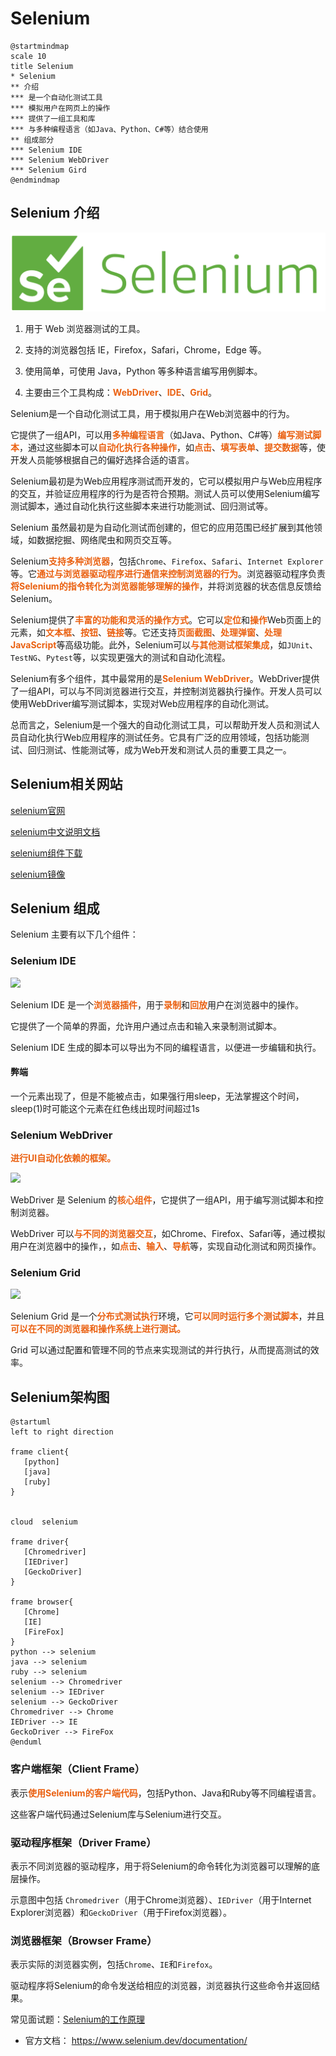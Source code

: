 # Selenium

```plantuml
@startmindmap
scale 10
title Selenium
* Selenium
** 介绍
*** 是一个自动化测试工具
*** 模拟用户在网页上的操作
*** 提供了一组工具和库
*** 与多种编程语言（如Java、Python、C#等）结合使用
** 组成部分
*** Selenium IDE
*** Selenium WebDriver
*** Selenium Gird
@endmindmap
```

## Selenium 介绍


![](assets/20230530114834.png)



1. 用于 Web 浏览器测试的工具。

1. 支持的浏览器包括 IE，Firefox，Safari，Chrome，Edge 等。
1. 使用简单，可使用 Java，Python 等多种语言编写用例脚本。
1. 主要由三个工具构成：**WebDriver**、**IDE**、**Grid**。



Selenium是一个自动化测试工具，用于模拟用户在Web浏览器中的行为。

它提供了一组API，可以用**多种编程语言**（如Java、Python、C#等）**编写测试脚本**，通过这些脚本可以**自动化执行各种操作**，如**点击**、**填写表单**、**提交数据**等，使开发人员能够根据自己的偏好选择合适的语言。

Selenium最初是为Web应用程序测试而开发的，它可以模拟用户与Web应用程序的交互，并验证应用程序的行为是否符合预期。测试人员可以使用Selenium编写测试脚本，通过自动化执行这些脚本来进行功能测试、回归测试等。

Selenium 虽然最初是为自动化测试而创建的，但它的应用范围已经扩展到其他领域，如数据挖掘、网络爬虫和网页交互等。

Selenium**支持多种浏览器**，包括`Chrome`、`Firefox`、`Safari`、`Internet Explorer`等。它**通过与浏览器驱动程序进行通信来控制浏览器的行为**。浏览器驱动程序负责**将Selenium的指令转化为浏览器能够理解的操作**，并将浏览器的状态信息反馈给Selenium。

Selenium提供了**丰富的功能和灵活的操作方式**。它可以**定位**和**操作**Web页面上的元素，如**文本框**、**按钮**、**链接**等。它还支持**页面截图**、**处理弹窗**、**处理JavaScript**等高级功能。此外，Selenium可以**与其他测试框架集成**，如`JUnit`、`TestNG`、`Pytest`等，以实现更强大的测试和自动化流程。

Selenium有多个组件，其中最常用的是**Selenium WebDriver**。WebDriver提供了一组API，可以与不同浏览器进行交互，并控制浏览器执行操作。开发人员可以使用WebDriver编写测试脚本，实现对Web应用程序的自动化测试。

总而言之，Selenium是一个强大的自动化测试工具，可以帮助开发人员和测试人员自动化执行Web应用程序的测试任务。它具有广泛的应用领域，包括功能测试、回归测试、性能测试等，成为Web开发和测试人员的重要工具之一。


## Selenium相关网站

[selenium官网](https://www.selenium.dev/)

[selenium中文说明文档](https://www.selenium.dev/zh-cn/documentation/)
    

[selenium组件下载](https://www.selenium.dev/downloads/)

[selenium镜像](https://npm.taobao.org/mirrors/selenium)


## Selenium 组成

Selenium 主要有以下几个组件：

### Selenium IDE

![](assets/20230530115132.png)

Selenium IDE 是一个**浏览器插件**，用于**录制**和**回放**用户在浏览器中的操作。

它提供了一个简单的界面，允许用户通过点击和输入来录制测试脚本。

Selenium IDE 生成的脚本可以导出为不同的编程语言，以便进一步编辑和执行。

#### 弊端

一个元素出现了，但是不能被点击，如果强行用sleep，无法掌握这个时间，sleep(1)时可能这个元素在红色线出现时间超过1s

### Selenium WebDriver

**进行UI自动化依赖的框架。**

<!-- <img src="assets/webdriver.svg" width="60%"> -->

![](assets/20230530115054.png)


WebDriver 是 Selenium 的**核心组件**，它提供了一组API，用于编写测试脚本和控制浏览器。

WebDriver 可以**与不同的浏览器交互**，如Chrome、Firefox、Safari等，通过模拟用户在浏览器中的操作，，如**点击**、**输入**、**导航**等，实现自动化测试和网页操作。

### Selenium Grid

![](assets/20230530115159.png)

Selenium Grid 是一个**分布式测试执行**环境，它**可以同时运行多个测试脚本**，并且**可以在不同的浏览器和操作系统上进行测试。**

Grid 可以通过配置和管理不同的节点来实现测试的并行执行，从而提高测试的效率。



## Selenium架构图

```plantuml
@startuml
left to right direction

frame client{
   [python]
   [java]
   [ruby]
}


cloud  selenium

frame driver{
   [Chromedriver]
   [IEDriver]
   [GeckoDriver]
}

frame browser{
   [Chrome]
   [IE]
   [FireFox]
}
python --> selenium
java --> selenium
ruby --> selenium
selenium --> Chromedriver
selenium --> IEDriver
selenium --> GeckoDriver
Chromedriver --> Chrome
IEDriver --> IE
GeckoDriver --> FireFox
@enduml
```

### 客户端框架（Client Frame）

表示**使用Selenium的客户端代码**，包括Python、Java和Ruby等不同编程语言。

这些客户端代码通过Selenium库与Selenium进行交互。



### 驱动程序框架（Driver Frame）

表示不同浏览器的驱动程序，用于将Selenium的命令转化为浏览器可以理解的底层操作。

示意图中包括 `Chromedriver`（用于Chrome浏览器）、`IEDriver`（用于Internet Explorer浏览器）和`GeckoDriver`（用于Firefox浏览器）。

### 浏览器框架（Browser Frame）

表示实际的浏览器实例，包括`Chrome`、`IE`和`Firefox`。

驱动程序将Selenium的命令发送给相应的浏览器，浏览器执行这些命令并返回结果。


常见面试题：[Selenium的工作原理](https://ceshiren.com/t/topic/22890)



- 官方文档： https://www.selenium.dev/documentation/



<style>
  strong {
    color: #ea6010;
    font-weight: bolder;
  }
  .reveal blockquote {
    font-style: unset;
  }
</style>

